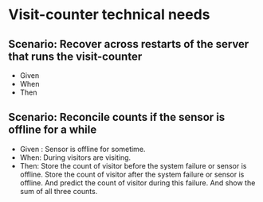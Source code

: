 # Visit-counter technical needs

## Scenario: Recover across restarts of the server that runs the visit-counter

- Given
- When
- Then

## Scenario: Reconcile counts if the sensor is offline for a while

- Given : Sensor is offline for sometime.
- When: During visitors are visiting.
- Then: Store the count of visitor before the system failure or sensor is offline.
          Store the count of visitor after the system failure or sensor is offline.
          And predict the count of visitor during this failure.
          And show the sum of all three counts.
